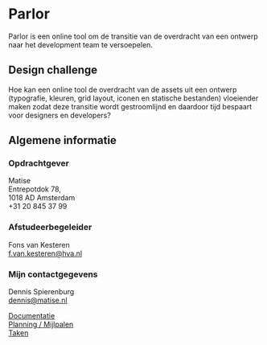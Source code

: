 # Parlor

Parlor is een online tool om de transitie van de overdracht van een ontwerp naar het development team te versoepelen.
## Design challenge

Hoe kan een online tool de overdracht van de assets uit een ontwerp (typografie, kleuren, grid layout, iconen en statische bestanden) vloeiender maken zodat deze transitie wordt gestroomlijnd en daardoor tijd bespaart voor designers en developers?


## Algemene informatie

### Opdrachtgever
Matise  
Entrepotdok 78, 	
1018 AD Amsterdam  
+31 20 845 37 99

### Afstudeerbegeleider
Fons van Kesteren  
f.van.kesteren@hva.nl

### Mijn contactgegevens
Dennis Spierenburg  
dennis@matise.nl

[Documentatie](https://parlor.netlify.com)  
[Planning / Mijlpalen](https://github.com/dipsaus9/parlor/milestones?direction=asc&sort=due_date)  
[Taken](https://github.com/dipsaus9/parlor/issues)

